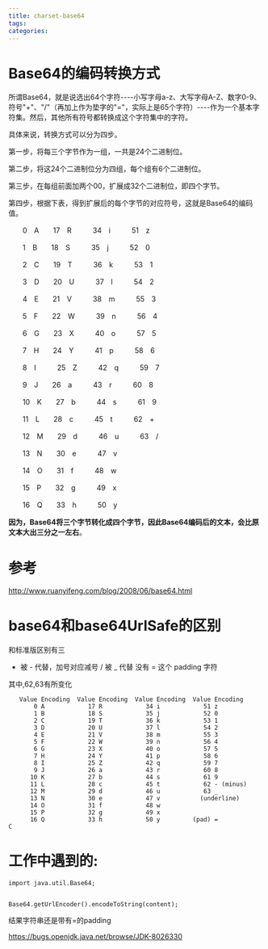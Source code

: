 ```yaml
---
title: charset-base64
tags:
categories:
---
```



# Base64的编码转换方式

所谓Base64，就是说选出64个字符----小写字母a-z、大写字母A-Z、数字0-9、符号"+"、"/"（再加上作为垫字的"="，实际上是65个字符）----作为一个基本字符集。然后，其他所有符号都转换成这个字符集中的字符。

具体来说，转换方式可以分为四步。

第一步，将每三个字节作为一组，一共是24个二进制位。

第二步，将这24个二进制位分为四组，每个组有6个二进制位。

第三步，在每组前面加两个00，扩展成32个二进制位，即四个字节。

第四步，根据下表，得到扩展后的每个字节的对应符号，这就是Base64的编码值。

　　0　A　　17　R　　　34　i　　　51　z

　　1　B　　18　S　　　35　j　　　52　0

　　2　C　　19　T　　　36　k　　　53　1

　　3　D　　20　U　　　37　l　　　54　2

　　4　E　　21　V　　　38　m　　　55　3

　　5　F　　22　W　　　39　n　　　56　4

　　6　G　　23　X　　　40　o　　　57　5

　　7　H　　24　Y　　　41　p　　　58　6

　　8　I　　　25　Z　　　42　q　　　59　7

　　9　J　　26　a　　　43　r　　　60　8

　　10　K　　27　b　　　44　s　　　61　9

　　11　L　　28　c　　　45　t　　　62　+

　　12　M　　29　d　　　46　u　　　63　/

　　13　N　　30　e　　　47　v

　　14　O　　31　f　　　48　w　　　

　　15　P　　32　g　　　49　x

　　16　Q　　33　h　　　50　y

**因为，Base64将三个字节转化成四个字节，因此Base64编码后的文本，会比原文本大出三分之一左右**。


# 参考
http://www.ruanyifeng.com/blog/2008/06/base64.html

# base64和base64UrlSafe的区别
和标准版区别有三

+ 被 - 代替，加号对应减号
/ 被 _ 代替
没有 = 这个 padding 字符

其中,62,63有所变化

```
   Value Encoding  Value Encoding  Value Encoding  Value Encoding
       0 A            17 R            34 i            51 z
       1 B            18 S            35 j            52 0
       2 C            19 T            36 k            53 1
       3 D            20 U            37 l            54 2
       4 E            21 V            38 m            55 3
       5 F            22 W            39 n            56 4
       6 G            23 X            40 o            57 5
       7 H            24 Y            41 p            58 6
       8 I            25 Z            42 q            59 7
       9 J            26 a            43 r            60 8
      10 K            27 b            44 s            61 9
      11 L            28 c            45 t            62 - (minus)
      12 M            29 d            46 u            63 _
      13 N            30 e            47 v           (underline)
      14 O            31 f            48 w
      15 P            32 g            49 x
      16 Q            33 h            50 y         (pad) =
C
```

# 工作中遇到的:
```
import java.util.Base64;


Base64.getUrlEncoder().encodeToString(content);
```
结果字符串还是带有=的padding

https://bugs.openjdk.java.net/browse/JDK-8026330